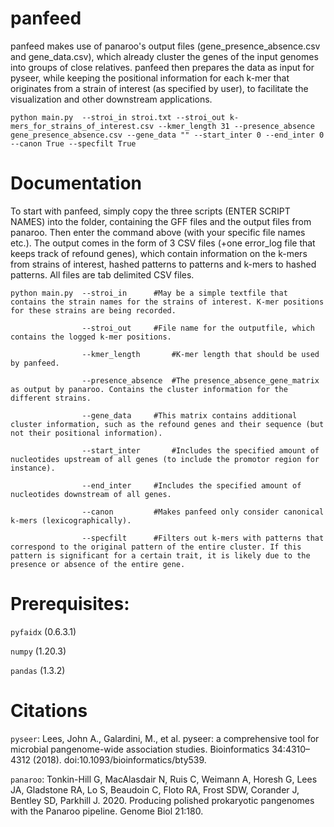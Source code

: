 # panfeed

panfeed makes use of panaroo's output files (gene_presence_absence.csv and gene_data.csv), which already cluster the genes of the input genomes into groups of close relatives.
panfeed then prepares the data as input for pyseer, while keeping the positional information for each k-mer that originates from a strain of interest (as specified by user), to facilitate the visualization and other downstream applications.

	python main.py  --stroi_in stroi.txt --stroi_out k-mers_for_strains_of_interest.csv --kmer_length 31 --presence_absence gene_presence_absence.csv --gene_data "" --start_inter 0 --end_inter 0 --canon True --specfilt True

# Documentation
To start with panfeed, simply copy the three scripts (ENTER SCRIPT NAMES) into the folder, containing the GFF files and the output files from panaroo. Then enter the command above (with your specific file names etc.).
The output comes in the form of 3 CSV files (+one error_log file that keeps track of refound genes), which contain information on the k-mers from strains of interest, hashed patterns to patterns and k-mers to hashed patterns. All files are tab delimited CSV files.

	python main.py  --stroi_in		#May be a simple textfile that contains the strain names for the strains of interest. K-mer positions for these strains are being recorded.
                                                                  
                	--stroi_out		#File name for the outputfile, which contains the logged k-mer positions. 
                
                	--kmer_length		#K-mer length that should be used by panfeed.
                
                	--presence_absence	#The presence_absence_gene_matrix as output by panaroo. Contains the cluster information for the different strains.
                                                                  
                	--gene_data		#This matrix contains additional cluster information, such as the refound genes and their sequence (but not their positional information).
                                                                  
                	--start_inter		#Includes the specified amount of nucleotides upstream of all genes (to include the promotor region for instance).
                
                	--end_inter		#Includes the specified amount of nucleotides downstream of all genes.
                
                	--canon			#Makes panfeed only consider canonical k-mers (lexicographically).
                
                	--specfilt		#Filters out k-mers with patterns that correspond to the original pattern of the entire cluster. If this pattern is significant for a certain trait, it is likely due to the presence or absence of the entire gene.

# Prerequisites:
`pyfaidx` (0.6.3.1)

`numpy` (1.20.3)

`pandas` (1.3.2)

# Citations
`pyseer`: Lees, John A., Galardini, M., et al. pyseer: a comprehensive tool for microbial pangenome-wide association studies. Bioinformatics 34:4310–4312 (2018). doi:10.1093/bioinformatics/bty539.

`panaroo`: Tonkin-Hill G, MacAlasdair N, Ruis C, Weimann A, Horesh G, Lees JA, Gladstone RA, Lo S, Beaudoin C, Floto RA, Frost SDW, Corander J, Bentley SD, Parkhill J. 2020. Producing polished prokaryotic pangenomes with the Panaroo pipeline. Genome Biol 21:180.
